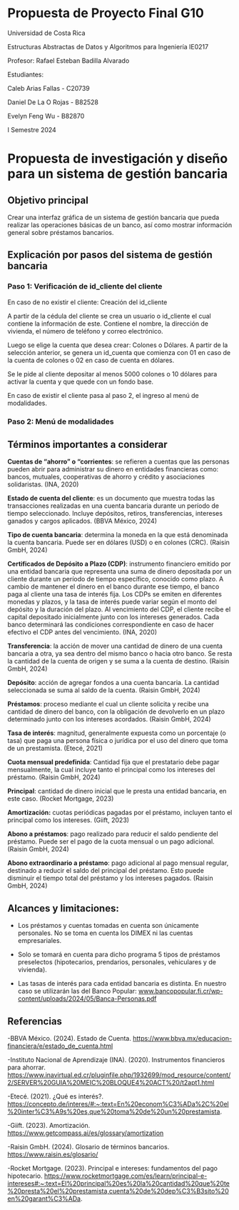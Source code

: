 # Propuesta de Proyecto Final G10

Universidad de Costa Rica

Estructuras Abstractas de Datos y Algoritmos para Ingeniería IE0217

Profesor: Rafael Esteban Badilla Alvarado

Estudiantes: 

Caleb Arias Fallas - C20739

Daniel De La O Rojas - B82528

Evelyn Feng Wu - B82870

I Semestre 2024


# Propuesta de investigación y diseño para un sistema de gestión bancaria

## Objetivo principal

Crear una interfaz gráfica de un sistema de gestión bancaria que pueda realizar las operaciones básicas de un banco, así como mostrar información general sobre préstamos bancarios.


## Explicación por pasos del sistema de gestión bancaria

### Paso 1:  Verificación de id_cliente del cliente

En caso de no existir el cliente: Creación del id_cliente

A partir de la cédula del cliente se crea un usuario o id_cliente el cual contiene la información  de este. Contiene el nombre, la dirección de vivienda, el número de teléfono y correo electrónico.

Luego se elige la cuenta que desea crear: Colones o Dólares. A partir de la selección anterior, se genera un id_cuenta que comienza con 01 en caso de la cuenta de colones o 02 en caso de cuenta en dólares.

Se le pide al cliente depositar al menos 5000 colones o 10 dólares para activar la cuenta y que quede con un fondo base.

En caso de existir el cliente pasa al paso 2, el ingreso al menú de modalidades. 

### Paso 2: Menú de modalidades





## Términos importantes a considerar

**Cuentas de “ahorro” o “corrientes**: se refieren a cuentas que las personas pueden abrir para administrar su dinero en entidades financieras como: bancos, mutuales, cooperativas de ahorro y crédito y asociaciones solidaristas. (INA, 2020)

**Estado de cuenta del cliente**: es un documento que muestra todas las transacciones realizadas en una cuenta bancaria durante un período de tiempo seleccionado. Incluye depósitos, retiros, transferencias, intereses ganados y cargos aplicados. (BBVA México, 2024)

**Tipo de cuenta bancaria**: determina la moneda en la que está denominada la cuenta bancaria. Puede ser en dólares (USD) o en colones (CRC). (Raisin GmbH, 2024)

**Certificados de Depósito a Plazo (CDP)**: instrumento financiero emitido por una entidad bancaria que representa una suma de dinero depositada por un cliente durante un período de tiempo específico, conocido como plazo. A cambio de mantener el dinero en el banco durante ese tiempo, el banco paga al cliente una tasa de interés fija. Los CDPs se emiten en diferentes monedas y plazos, y la tasa de interés puede variar según el monto del depósito y la duración del plazo. Al vencimiento del CDP, el cliente recibe el capital depositado inicialmente junto con los intereses generados. Cada banco determinará las condiciones correspondiente en caso de hacer efectivo el CDP antes del vencimiento. (INA, 2020)

**Transferencia**: la acción de mover una cantidad de dinero de una cuenta bancaria a otra, ya sea dentro del mismo banco o hacia otro banco. Se resta la cantidad de la cuenta de origen y se suma a la cuenta de destino. (Raisin GmbH, 2024)

**Depósito**: acción de agregar fondos a una cuenta bancaria. La cantidad seleccionada se suma al saldo de la cuenta. (Raisin GmbH, 2024)

**Préstamos**: proceso mediante el cual un cliente solicita y recibe una cantidad de dinero del banco, con la obligación de devolverlo en un plazo determinado junto con los intereses acordados. (Raisin GmbH, 2024)

**Tasa de interés**: magnitud, generalmente expuesta como un porcentaje (o tasa) que paga una persona física o jurídica por el uso del dinero que toma de un prestamista. (Etecé, 2021)

**Cuota mensual predefinida**: Cantidad fija que el prestatario debe pagar mensualmente, la cual incluye tanto el principal como los intereses del préstamo. (Raisin GmbH, 2024)

**Principal**: cantidad de dinero inicial que le presta una entidad bancaria, en este caso. (Rocket Mortgage, 2023)
 
**Amortización:** cuotas periódicas pagadas por el préstamo, incluyen tanto el principal como los intereses. (Giift, 2023)

**Abono a préstamos**: pago realizado para reducir el saldo pendiente del préstamo. Puede ser el pago de la cuota mensual o un pago adicional. (Raisin GmbH, 2024)

**Abono extraordinario a préstamo**: pago adicional al pago mensual regular, destinado a reducir el saldo del principal del préstamo. Esto puede disminuir el tiempo total del préstamo y los intereses pagados. (Raisin GmbH, 2024)


## Alcances y limitaciones:
- Los préstamos y cuentas tomadas en cuenta son únicamente personales. No se toma en cuenta los DIMEX ni las cuentas empresariales.

- Solo se tomará en cuenta para dicho programa 5 tipos de préstamos preselectos (hipotecarios, prendarios, personales, vehiculares y de vivienda).

- Las tasas de interés para cada entidad bancaria es distinta. En nuestro caso se utilizarán las del Banco Popular:
www.bancopopular.fi.cr/wp-content/uploads/2024/05/Banca-Personas.pdf


## Referencias
-BBVA México. (2024). Estado de Cuenta. https://www.bbva.mx/educacion-financiera/e/estado_de_cuenta.html

-Instituto Nacional de Aprendizaje (INA). (2020). Instrumentos financieros para ahorrar. https://www.inavirtual.ed.cr/pluginfile.php/1932699/mod_resource/content/2/SERVER%20GUIA%20MEIC%20BLOQUE4%20ACT%20/t2apt1.html

-Etecé. (2021). ¿Qué es interés?. https://concepto.de/interes/#:~:text=En%20econom%C3%ADa%2C%20el%20inter%C3%A9s%20es,que%20toma%20de%20un%20prestamista.

-Giift. (2023). Amortización. https://www.getcompass.ai/es/glossary/amortization

-Raisin GmbH. (2024). Glosario de términos bancarios. https://www.raisin.es/glosario/

-Rocket Mortgage. (2023). Principal e intereses: fundamentos del pago hipotecario. https://www.rocketmortgage.com/es/learn/principal-e-intereses#:~:text=El%20principal%20es%20la%20cantidad%20que%20te%20presta%20el%20prestamista,cuenta%20de%20dep%C3%B3sito%20en%20garant%C3%ADa.


